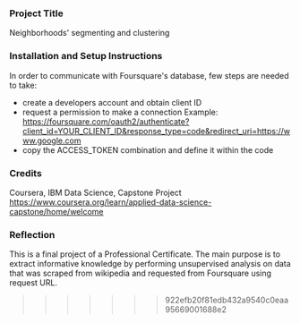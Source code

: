 ### Project Title
Neighborhoods' segmenting and clustering

### Installation and Setup Instructions
In order to communicate with Foursquare's database, few steps are needed to take:
- create a developers account and obtain client ID
- request a permission to make a connection
  Example: https://foursquare.com/oauth2/authenticate?client_id=YOUR_CLIENT_ID&response_type=code&redirect_uri=https://www.google.com
- copy the ACCESS_TOKEN combination and define it within the code

### Credits
Coursera, IBM Data Science, Capstone Project
https://www.coursera.org/learn/applied-data-science-capstone/home/welcome

### Reflection
This is a final project of a Professional Certificate. The main purpose is to extract informative knowledge by performing unsupervised analysis on data that was scraped from wikipedia and requested from Foursquare using request URL.
>>>>>>> 922efb20f81edb432a9540c0eaa95669001688e2
